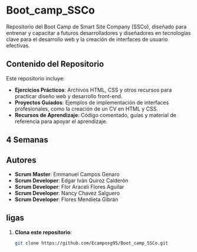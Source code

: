 
# Boot_camp_SSCo

Repositorio del Boot Camp de Smart Site Company (SSCo), diseñado para entrenar y capacitar a futuros desarrolladores y diseñadores en tecnologías clave para el desarrollo web y la creación de interfaces de usuario efectivas.

## Contenido del Repositorio

Este repositorio incluye:

- **Ejercicios Prácticos**: Archivos HTML, CSS y otros recursos para practicar diseño web y desarrollo front-end.
- **Proyectos Guiados**: Ejemplos de implementación de interfaces profesionales, como la creación de un CV en HTML y CSS.
- **Recursos de Aprendizaje**: Código comentado, guías y material de referencia para apoyar el aprendizaje.

## 4 Semanas

## Autores

- **Scrum Master**: Emmanuel Campos Genaro
- **Scrum Developer**: Edgar Iván Quiroz Calderón
- **Scrum Developer**: Flor Araceli Flores Aguilar 
- **Scrum Developer**: Nancy Chavez Salguero 
- **Scrum Developer**: Flores Mendieta Gibrán

## ligas
1. **Clona este repositorio**:
   ```bash
   git clone https://github.com/Ecamposg95/Boot_camp_SSCo.git
